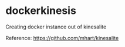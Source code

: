 # dockerkinesis
Creating docker instance out of kinesalite 

Reference: https://github.com/mhart/kinesalite
